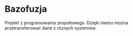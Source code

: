 # Bazofuzja
Projekt z programowania zespołowego. Dzięki niemu można przetransferować dane z róznych systemów.
